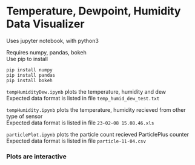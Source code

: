 # Temperature, Dewpoint, Humidity Data Visualizer

Uses jupyter notebook, with python3

Requires numpy, pandas, bokeh  
Use pip to install
```
pip install numpy
pip install pandas
pip install bokeh
```


`tempHumidityDew.ipynb` plots the temperature, humidity and dew  
Expected data format is listed in file `temp_humid_dew_test.txt`


`tempHumidity.ipynb` plots the temperature, humidity recieved from other type of sensor  
Expected data format is listed in file `23-02-08 15.08.46.xls`

`particlePlot.ipynb` plots the particle count recieved ParticlePlus counter
Expected data format is listed in file `particle-11-04.csv`

### Plots are interactive
